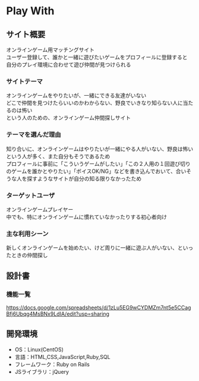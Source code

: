 # Play With

## サイト概要
オンラインゲーム用マッチングサイト  
ユーザー登録して、誰かと一緒に遊びたいゲームをプロフィールに登録すると  
自分のプレイ環境に合わせて遊び仲間が見つけられる

### サイトテーマ
オンラインゲームをやりたいが、一緒にできる友達がいない  
どこで仲間を見つけたらいいのかわからない、野良でいきなり知らない人に当たるのは怖い  
という人のための、オンラインゲーム仲間探しサイト

### テーマを選んだ理由
知り合いに、オンラインゲームはやりたいが一緒にやる人がいない、野良は怖いという人が多く、また自分もそうであるため  
プロフィールに事前に「こういうゲームがしたい」「この２人用の１回遊び切りのゲームを誰かとやりたい」「ボイスOK/NG」などを書き込んでおいて、合いそうな人を探すようなサイトが自分の知る限りなかったため

### ターゲットユーザ
オンラインゲームプレイヤー  
中でも、特にオンラインゲームに慣れていなかったりする初心者向け

### 主な利用シーン
新しくオンラインゲームを始めたい、けど周りに一緒に遊ぶ人がいない、といったときの仲間探し

## 設計書

### 機能一覧
https://docs.google.com/spreadsheets/d/1zLu5EG9wCYDMZm7nt5e5CCagBfj6Ubqg4MsBNx9LdIA/edit?usp=sharing

## 開発環境
- OS：Linux(CentOS)
- 言語：HTML,CSS,JavaScript,Ruby,SQL
- フレームワーク：Ruby on Rails
- JSライブラリ：jQuery
